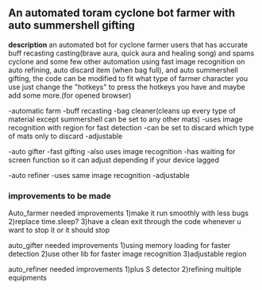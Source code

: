## **An automated toram cyclone bot farmer with auto summershell gifting**

**description** an automated bot for cyclone farmer users that has accurate buff recasting casting(brave aura, quick aura and healing song) and spams cyclone and some few other automation using fast image recognition on auto refining, auto discard item (when bag full), and auto summershell gifting, the code can be modified to fit what type of farmer character you use just change the "hotkeys" to press the hotkeys you have and maybe add some more.(for opened browser)

-automatic farm 
  -buff recasting
  -bag cleaner(cleans up every type of material except summershell can be set to any other mats)
  -uses image recognition with region for fast detection
  -can be set to discard which type of mats only to discard
  -adjustable
  
-auto gifter
  -fast gifting
  -also uses image recognition
  -has waiting for screen function so it can adjust depending if your device lagged

-auto refiner
  -uses same image recognition
  -adjustable

### improvements to be made

Auto_farmer needed improvements
1)make it run smoothly with less bugs
2)replace time.sleep?
3)have a clean exit through the code whenever u want to stop it or it should stop
        
auto_gifter needed improvements
1)using memory loading for faster detection
2)use other lib for faster image recognition
3)adjustable region

auto_refiner needed improvements
1)plus S detector
2)refining multiple equipments
